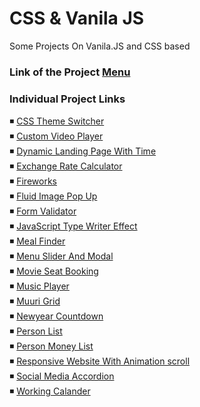 # CSS & Vanila JS

Some Projects On Vanila.JS and CSS based

### Link of the Project [Menu](https://mridul2820.github.io/CSS-Vanila-JS-Projects/)

### Individual Project Links


◾ [CSS Theme Switcher](https://mridul2820.github.io/CSS-Vanila-JS-Projects/Vanila-JS/css-theme-switcher/index.html)
<br/>
◾ [Custom Video Player](https://mridul2820.github.io/CSS-Vanila-JS-Projects/Vanila-JS/custom-video-player/index.html)
<br/>
◾ [Dynamic Landing Page With Time](https://mridul2820.github.io/CSS-Vanila-JS-Projects/Vanila-JS/dynamic-landing-page-with-time/index.html)
<br/>
◾ [Exchange Rate Calculator](https://mridul2820.github.io/CSS-Vanila-JS-Projects/Vanila-JS/exchange-rate-calculator/index.html)
<br/>
◾ [Fireworks](https://mridul2820.github.io/CSS-Vanila-JS-Projects/Vanila-JS/fireworks/fire.html)
<br/>
◾ [Fluid Image Pop Up](https://mridul2820.github.io/CSS-Vanila-JS-Projects/Vanila-JS/fluid-image-popup/index.html)
<br/>
◾ [Form Validator](https://mridul2820.github.io/CSS-Vanila-JS-Projects/Vanila-JS/form-validator/index.html)
<br/>
◾ [JavaScript Type Writer Effect](https://mridul2820.github.io/CSS-Vanila-JS-Projects/Vanila-JS/js-type-writer-effect/index.html)
<br/>
◾ [Meal Finder](https://mridul2820.github.io/CSS-Vanila-JS-Projects/Vanila-JS/meal-finder/index.html)
<br/>
◾ [Menu Slider And Modal](https://mridul2820.github.io/CSS-Vanila-JS-Projects/Vanila-JS/menu-slider-and-modal/index.html)
<br/>
◾ [Movie Seat Booking](https://mridul2820.github.io/CSS-Vanila-JS-Projects/Vanila-JS/movie-seat-booking/index.html)
<br/>
◾ [Music Player](https://mridul2820.github.io/CSS-Vanila-JS-Projects/Vanila-JS/music-player/index.html)
<br/>
◾ [Muuri Grid](https://mridul2820.github.io/CSS-Vanila-JS-Projects/Vanila-JS/muuri-grid/index.html)
<br/>
◾ [Newyear Countdown](https://mridul2820.github.io/CSS-Vanila-JS-Projects/Vanila-JS/new-year-countdown/index.html)
<br/>
◾ [Person List](https://mridul2820.github.io/CSS-Vanila-JS-Projects/Vanila-JS/person-list/index.html)
<br/>
◾ [Person Money List](https://mridul2820.github.io/CSS-Vanila-JS-Projects/Vanila-JS/person-money-list-DOM-array-methods/index.html)
<br/>
◾ [Responsive Website With Animation scroll](https://mridul2820.github.io/CSS-Vanila-JS-Projects/Vanila-JS/responsive-website-with-scroll-animtion/index.html)
<br/>
◾ [Social Media Accordion](https://mridul2820.github.io/CSS-Vanila-JS-Projects/Vanila-JS/social-media-accordion/index.html)
<br/>
◾ [Working Calander](https://mridul2820.github.io/CSS-Vanila-JS-Projects/Vanila-JS/working-calander/index.html)

